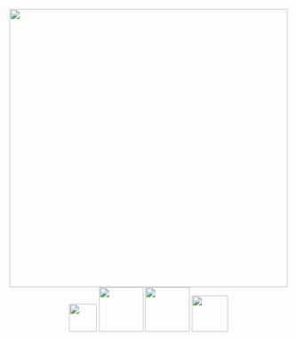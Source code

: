 <p align="center">
  <img src="https://1.cms.s81c.com/sites/default/files/2020-11-27/kubernetes-service-faq-leadspace.jpg" width="500">
  <img src="https://www.ibm.com/brand/systems/developer/b1db1ae501d522a1a4b49613fe07c9f1/01_8-bar-positive.svg" height="50">
  <img src="https://kubernetes.io/images/favicon.png" width="80">
  <img src="https://containerd.io/img/logos/icon/black/containerd-icon-black.png" width="80" >
  <img src="https://github.com/opencontainers/artwork/blob/master/oci/stacked/color/oci-stacked-color.png" width="65">
</p>
